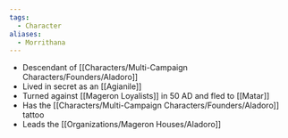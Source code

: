 ```yaml
---
tags:
  - Character
aliases:
  - Morrithana
---
```

- Descendant of [[Characters/Multi-Campaign Characters/Founders/Aladoro]]
- Lived in secret as an [[Agianile]]
- Turned against [[Mageron Loyalists]] in 50 AD and fled to [[Matar]]
- Has the [[Characters/Multi-Campaign Characters/Founders/Aladoro]] tattoo
- Leads the [[Organizations/Mageron Houses/Aladoro]]